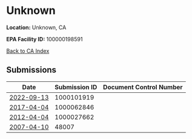 # Unknown

**Location:** Unknown, CA

**EPA Facility ID:** 100000198591

[Back to CA Index](../../index.md)

## Submissions

| Date | Submission ID | Document Control Number |
|------|--------------|-------------------------|
| [2022-09-13](submissions/1000101919.md) | 1000101919 |  |
| [2017-04-04](submissions/1000062846.md) | 1000062846 |  |
| [2012-04-04](submissions/1000027662.md) | 1000027662 |  |
| [2007-04-10](submissions/48007.md) | 48007 |  |
